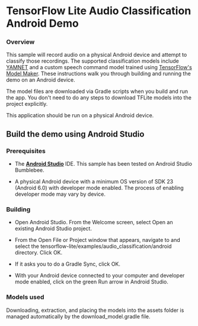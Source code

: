 # TensorFlow Lite Audio Classification Android Demo

### Overview

This sample will record audio on a physical Android device and attempt to
classify those recordings. The supported classification models include
[YAMNET](https://tfhub.dev/google/lite-model/yamnet/classification/tflite/1) and
a custom speech command model trained using
[TensorFlow's Model Maker](https://www.tensorflow.org/lite/models/modify/model_maker/speech_recognition).
These instructions walk you through building and running the demo on an Android
device.

The model files are downloaded via Gradle scripts when you build and run the
app. You don't need to do any steps to download TFLite models into the project
explicitly.

This application should be run on a physical Android device.

## Build the demo using Android Studio

### Prerequisites

- The **[Android Studio](https://developer.android.com/studio/index.html)**
  IDE. This sample has been tested on Android Studio Bumblebee.

- A physical Android device with a minimum OS version of SDK 23 (Android 6.0)
  with developer mode enabled. The process of enabling developer mode may vary
  by device.

### Building

- Open Android Studio. From the Welcome screen, select Open an existing
  Android Studio project.

- From the Open File or Project window that appears, navigate to and select
  the tensorflow-lite/examples/audio_classification/android
  directory. Click OK.

- If it asks you to do a Gradle Sync, click OK.

- With your Android device connected to your computer and developer mode
  enabled, click on the green Run arrow in Android Studio.

### Models used

Downloading, extraction, and placing the models into the assets folder is
managed automatically by the download_model.gradle file.

